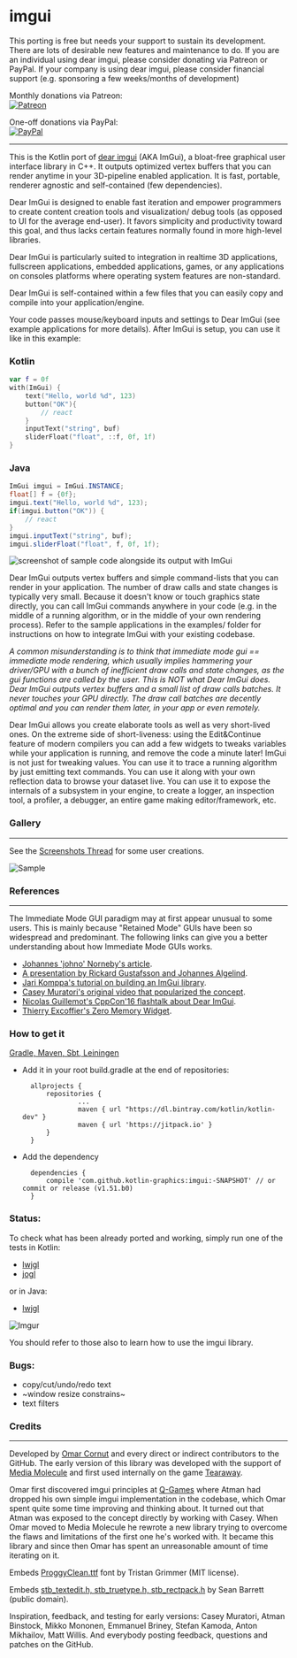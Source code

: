 # imgui

This porting is free but needs your support to sustain its development. There are lots of desirable new features and maintenance to do. If you are an individual using dear imgui, please consider donating via Patreon or PayPal. If your company is using dear imgui, please consider financial support (e.g. sponsoring a few weeks/months of development)

Monthly donations via Patreon:
<br>[![Patreon](https://cloud.githubusercontent.com/assets/8225057/5990484/70413560-a9ab-11e4-8942-1a63607c0b00.png)](http://www.patreon.com/jvmImGui)

One-off donations via PayPal:
<br>[![PayPal](https://www.paypalobjects.com/en_US/i/btn/btn_donate_LG.gif)](https://www.paypal.com/cgi-bin/webscr?cmd=_s-xclick&hosted_button_id=DJ88XMNUFG4FE)

----------

This is the Kotlin port of [dear imgui](https://github.com/ocornut/imgui) (AKA ImGui), a bloat-free graphical user interface library in C++. It outputs optimized vertex buffers that you can render anytime in your 3D-pipeline enabled application. It is fast, portable, renderer agnostic and self-contained (few dependencies).

Dear ImGui is designed to enable fast iteration and empower programmers to create content creation tools and visualization/ debug tools (as opposed to UI for the average end-user). It favors simplicity and productivity toward this goal, and thus lacks certain features normally found in more high-level libraries.

Dear ImGui is particularly suited to integration in realtime 3D applications, fullscreen applications, embedded applications, games, or any applications on consoles platforms where operating system features are non-standard. 

Dear ImGui is self-contained within a few files that you can easily copy and compile into your application/engine.

Your code passes mouse/keyboard inputs and settings to Dear ImGui (see example applications for more details). After ImGui is setup, you can use it like in this example:

### Kotlin
```kotlin
var f = 0f
with(ImGui) {
    text("Hello, world %d", 123)
    button("OK"){
        // react
    }
    inputText("string", buf)
    sliderFloat("float", ::f, 0f, 1f)
}
```

### Java
```java
ImGui imgui = ImGui.INSTANCE;
float[] f = {0f};
imgui.text("Hello, world %d", 123);
if(imgui.button("OK")) {
    // react
}
imgui.inputText("string", buf);
imgui.sliderFloat("float", f, 0f, 1f);
```



![screenshot of sample code alongside its output with ImGui](http://i.imgur.com/KOhZQTu.png)

Dear ImGui outputs vertex buffers and simple command-lists that you can render in your application. The number of draw calls and state changes is typically very small. Because it doesn't know or touch graphics state directly, you can call ImGui commands anywhere in your code (e.g. in the middle of a running algorithm, or in the middle of your own rendering process). Refer to the sample applications in the examples/ folder for instructions on how to integrate ImGui with your existing codebase. 

_A common misunderstanding is to think that immediate mode gui == immediate mode rendering, which usually implies hammering your driver/GPU with a bunch of inefficient draw calls and state changes, as the gui functions are called by the user. This is NOT what Dear ImGui does. Dear ImGui outputs vertex buffers and a small list of draw calls batches. It never touches your GPU directly. The draw call batches are decently optimal and you can render them later, in your app or even remotely._

Dear ImGui allows you create elaborate tools as well as very short-lived ones. On the extreme side of short-liveness: using the Edit&Continue feature of modern compilers you can add a few widgets to tweaks variables while your application is running, and remove the code a minute later! ImGui is not just for tweaking values. You can use it to trace a running algorithm by just emitting text commands. You can use it along with your own reflection data to browse your dataset live. You can use it to expose the internals of a subsystem in your engine, to create a logger, an inspection tool, a profiler, a debugger, an entire game making editor/framework, etc.  

### Gallery
-------

See the [Screenshots Thread](https://github.com/ocornut/imgui/issues/123) for some user creations.

![Sample](https://cloud.githubusercontent.com/assets/8225057/20628927/33e14cac-b329-11e6-80f6-9524e93b048a.png)

### References
----------

The Immediate Mode GUI paradigm may at first appear unusual to some users. This is mainly because "Retained Mode" GUIs have been so widespread and predominant. The following links can give you a better understanding about how Immediate Mode GUIs works. 
- [Johannes 'johno' Norneby's article](http://www.johno.se/book/imgui.html).
- [A presentation by Rickard Gustafsson and Johannes Algelind](http://www.cse.chalmers.se/edu/year/2011/course/TDA361/Advanced%20Computer%20Graphics/IMGUI.pdf).
- [Jari Komppa's tutorial on building an ImGui library](http://iki.fi/sol/imgui/).
- [Casey Muratori's original video that popularized the concept](https://mollyrocket.com/861).
- [Nicolas Guillemot's CppCon'16 flashtalk about Dear ImGui](https://www.youtube.com/watch?v=LSRJ1jZq90k).
- [Thierry Excoffier's Zero Memory Widget](http://perso.univ-lyon1.fr/thierry.excoffier/ZMW/).

### How to get it

[Gradle, Maven, Sbt, Leiningen](https://jitpack.io/#kotlin-graphics/imgui)

- Add it in your root build.gradle at the end of repositories:

	    allprojects {
		    repositories {
			        ...
					maven { url "https://dl.bintray.com/kotlin/kotlin-dev" }
			        maven { url 'https://jitpack.io' }
		    }
	    }
    
- Add the dependency

	    dependencies {
	        compile 'com.github.kotlin-graphics:imgui:-SNAPSHOT' // or commit or release (v1.51.b0)
	    }



### Status:

To check what has been already ported and working, simply run one of the tests in Kotlin:

- [lwjgl](https://github.com/kotlin-graphics/imgui/blob/master/src/test/kotlin/imgui/test_lwjgl.kt) 
- [jogl](https://github.com/kotlin-graphics/imgui/blob/master/src/test/kotlin/imgui/test_jogl.kt)

or in Java:

- [lwjgl](https://github.com/kotlin-graphics/imgui/blob/master/src/test/java/imgui/Test_lwjgl.java) 

![Imgur](http://i.imgur.com/0tsoWEP.png)

You should refer to those also to learn how to use the imgui library.


### Bugs:

- copy/cut/undo/redo text
- ~window resize constrains~
- text filters

### Credits
-------

Developed by [Omar Cornut](http://www.miracleworld.net) and every direct or indirect contributors to the GitHub. The early version of this library was developed with the support of [Media Molecule](http://www.mediamolecule.com) and first used internally on the game [Tearaway](http://tearaway.mediamolecule.com). 

Omar first discovered imgui principles at [Q-Games](http://www.q-games.com) where Atman had dropped his own simple imgui implementation in the codebase, which Omar spent quite some time improving and thinking about. It turned out that Atman was exposed to the concept directly by working with Casey. When Omar moved to Media Molecule he rewrote a new library trying to overcome the flaws and limitations of the first one he's worked with. It became this library and since then Omar has spent an unreasonable amount of time iterating on it. 

Embeds [ProggyClean.ttf](http://upperbounds.net) font by Tristan Grimmer (MIT license).

Embeds [stb_textedit.h, stb_truetype.h, stb_rectpack.h](https://github.com/nothings/stb/) by Sean Barrett (public domain).

Inspiration, feedback, and testing for early versions: Casey Muratori, Atman Binstock, Mikko Mononen, Emmanuel Briney, Stefan Kamoda, Anton Mikhailov, Matt Willis. And everybody posting feedback, questions and patches on the GitHub.
